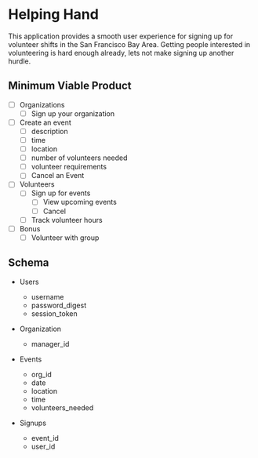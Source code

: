 # Helping Hand

This application provides a smooth user experience for signing up for volunteer shifts in the San Francisco Bay Area. Getting people interested in volunteering is hard enough already, lets not make signing up another hurdle.

## Minimum Viable Product

- [ ] Organizations
    - [ ] Sign up your organization
- [ ] Create an event
    - [ ] description
    - [ ] time
    - [ ] location
    - [ ] number of volunteers needed
    - [ ] volunteer requirements
    - [ ] Cancel an Event
- [ ] Volunteers
    - [ ] Sign up for events
        - [ ] View upcoming events
        - [ ] Cancel
    - [ ] Track volunteer hours
- [ ] Bonus
    - [ ] Volunteer with group

## Schema

- Users
  - username
  - password_digest
  - session_token

- Organization
  - manager_id

- Events
  - org_id
  - date
  - location
  - time
  - volunteers_needed

- Signups
  - event_id
  - user_id
